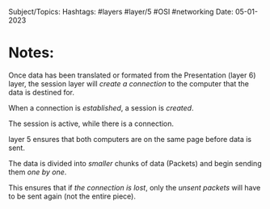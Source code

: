 
Subject/Topics: 
Hashtags: #layers #layer/5 #OSI #networking 
Date: 05-01-2023

# Notes:

Once data has been translated or formated from the Presentation (layer 6) layer, the session layer will *create a connection* to the computer that the data is destined for.

When a connection is *established*, a session is 
*created*. 

The session is active, while there is a connection. 

layer 5 ensures that both computers are on the same page before data is sent. 

The data is divided into *smaller* chunks of data (Packets) and begin sending them *one by one*. 

This ensures that if *the connection is lost*, only the *unsent packets* will have to be sent again (not the entire piece).

